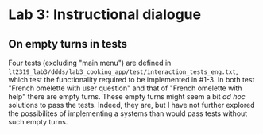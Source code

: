 # Lab 3: Instructional dialogue

## On empty turns in tests
Four tests (excluding "main menu") are defined in `lt2319_lab3/ddds/lab3_cooking_app/test/interaction_tests_eng.txt`, which test the functionality required to be implemented in #1-3. In both test "French omelette with user question" and that of "French omelette with help" there are empty turns. These empty turns might seem a bit *ad hoc* solutions to pass the tests. Indeed, they are, but I have not further explored the possibilites of implementing a systems than would pass tests without such empty turns. 
